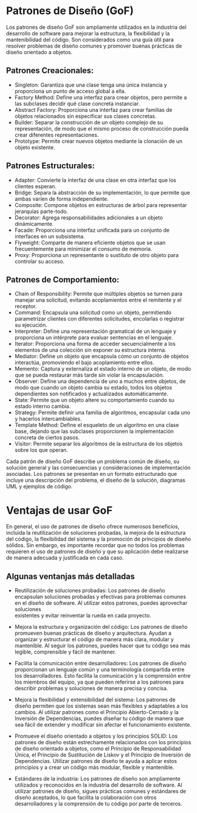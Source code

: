# Patrones de Diseño (GoF)

Los patrones de diseño GoF son ampliamente utilizados en la industria del desarrollo de software para mejorar la estructura, la flexibilidad y la mantenibilidad del código. 
Son considerados como una guía útil para resolver problemas de diseño comunes y promover buenas prácticas de diseño orientado a objetos.

## Patrones Creacionales:

* Singleton: Garantiza que una clase tenga una única instancia y proporciona un punto de acceso global a ella.
* Factory Method: Define una interfaz para crear objetos, pero permite a las subclases decidir qué clase concreta instanciar.
* Abstract Factory: Proporciona una interfaz para crear familias de objetos relacionados sin especificar sus clases concretas.
* Builder: Separar la construcción de un objeto complejo de su representación, de modo que el mismo proceso de construcción pueda crear diferentes representaciones.
* Prototype: Permite crear nuevos objetos mediante la clonación de un objeto existente.

## Patrones Estructurales:

* Adapter: Convierte la interfaz de una clase en otra interfaz que los clientes esperan.
* Bridge: Separa la abstracción de su implementación, lo que permite que ambas varíen de forma independiente.
* Composite: Compone objetos en estructuras de árbol para representar jerarquías parte-todo.
* Decorator: Agrega responsabilidades adicionales a un objeto dinámicamente.
* Facade: Proporciona una interfaz unificada para un conjunto de interfaces en un subsistema.
* Flyweight: Comparte de manera eficiente objetos que se usan frecuentemente para minimizar el consumo de memoria.
* Proxy: Proporciona un representante o sustituto de otro objeto para controlar su acceso.

## Patrones de Comportamiento:

* Chain of Responsibility: Permite que múltiples objetos se turnen para manejar una solicitud, evitando acoplamientos entre el remitente y el receptor.
* Command: Encapsula una solicitud como un objeto, permitiendo parametrizar clientes con diferentes solicitudes, encolarlas o registrar su ejecución.
* Interpreter: Define una representación gramatical de un lenguaje y proporciona un intérprete para evaluar sentencias en el lenguaje.
* Iterator: Proporciona una forma de acceder secuencialmente a los elementos de una colección sin exponer su estructura interna.
* Mediator: Define un objeto que encapsula cómo un conjunto de objetos interactúa, promoviendo el bajo acoplamiento entre ellos.
* Memento: Captura y externaliza el estado interno de un objeto, de modo que se pueda restaurar más tarde sin violar la encapsulación.
* Observer: Define una dependencia de uno a muchos entre objetos, de modo que cuando un objeto cambia su estado, todos los objetos dependientes son notificados y actualizados automáticamente.
* State: Permite que un objeto altere su comportamiento cuando su estado interno cambia.
* Strategy: Permite definir una familia de algoritmos, encapsular cada uno y hacerlos intercambiables.
* Template Method: Define el esqueleto de un algoritmo en una clase base, dejando que las subclases proporcionen la implementación concreta de ciertos pasos.
* Visitor: Permite separar los algoritmos de la estructura de los objetos sobre los que operan.

Cada patrón de diseño GoF describe un problema común de diseño, su solución general y las consecuencias y consideraciones de implementación asociadas. 
Los patrones se presentan en un formato estructurado que incluye una descripción del problema, el diseño de la solución, diagramas UML y ejemplos de código.

# Ventajas de usar GoF

En general, el uso de patrones de diseño ofrece numerosos beneficios, incluida la reutilización de soluciones probadas, la mejora de la estructura del código, la flexibilidad del sistema y la promoción 
de principios de diseño sólidos. Sin embargo, es importante recordar que no todos los problemas requieren el uso de patrones de diseño y que su aplicación debe realizarse de manera adecuada y justificada en cada caso.

## Algunas ventanjas más detalladas

* Reutilización de soluciones probadas: Los patrones de diseño encapsulan soluciones probadas y efectivas para problemas comunes en el diseño de software. Al utilizar estos patrones, puedes aprovechar soluciones           
  existentes y evitar reinventar la rueda en cada proyecto.

* Mejora la estructura y organización del código: Los patrones de diseño promueven buenas prácticas de diseño y arquitectura. Ayudan a organizar y estructurar el código de manera más clara, modular y mantenible. Al seguir   los patrones, puedes hacer que tu código sea más legible, comprensible y fácil de mantener.

* Facilita la comunicación entre desarrolladores: Los patrones de diseño proporcionan un lenguaje común y una terminología compartida entre los desarrolladores. Esto facilita la comunicación y la comprensión entre los       miembros del equipo, ya que pueden referirse a los patrones para describir problemas y soluciones de manera precisa y concisa.

* Mejora la flexibilidad y extensibilidad del sistema: Los patrones de diseño permiten que los sistemas sean más flexibles y adaptables a los cambios. Al utilizar patrones como el Principio Abierto-Cerrado y la Inversión    de Dependencias, puedes diseñar tu código de manera que sea fácil de extender y modificar sin afectar el funcionamiento existente.

* Promueve el diseño orientado a objetos y los principios SOLID: Los patrones de diseño están estrechamente relacionados con los principios de diseño orientado a objetos, como el Principio de Responsabilidad Única, el       Principio de Sustitución de Liskov y el Principio de Inversión de Dependencias. Utilizar patrones de diseño te ayuda a aplicar estos principios y a crear un código más modular, flexible y mantenible.

* Estándares de la industria: Los patrones de diseño son ampliamente utilizados y reconocidos en la industria del desarrollo de software. Al utilizar patrones de diseño, sigues prácticas comunes y estándares de diseño       aceptados, lo que facilita la colaboración con otros desarrolladores y la comprensión de tu código por parte de terceros.



